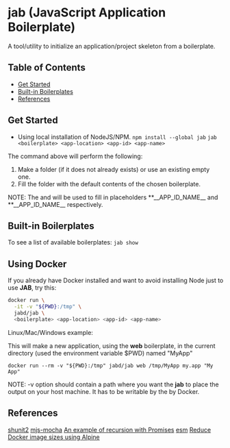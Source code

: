 # jab (JavaScript Application Boilerplate)

A tool/utility to initialize an application/project skeleton from a
boilerplate.

## Table of Contents

* [Get Started](#get-started)
* [Built-in Boilerplates](#built-in-boilerplates)
* [References](#references)

## Get Started

* Using local installation of NodeJS/NPM.
  `npm install --global jab`
  `jab <boilerplate> <app-location> <app-id> <app-name>`

The command above will perform the following:

1. Make a folder (if it does not already exists) or use an existing empty one.
2. Fill the folder with the default contents of the chosen boilerplate.

NOTE: The <app-name> and <app-id> will be used to fill in placeholders 
**\_\_APP_ID_NAME\_\_ and **\_\_APP_ID_NAME\_\_ respectively.

## Built-in Boilerplates

To see a list of available boilerplates: `jab show`

## Using Docker

If you already have Docker installed and want to avoid installing Node
just to use **JAB**, try this:

```bash
docker run \
  -it -v "${PWD}:/tmp" \
  jabd/jab \
  <boilerplate> <app-location> <app-id> <app-name>
```

Linux/Mac/Windows example:

This will make a new application, using the **web** boilerplate,
in the current directory (used the environment variable $PWD) named
"MyApp" 

`docker run --rm -v "${PWD}:/tmp" jabd/jab web /tmp/MyApp my.app "My App"`

NOTE: -v option should contain a path where you want the **jab** to
      place the output on your host machine. It has to be writable by
      the by Docker.

## References

[shunit2](https://github.com/kward/shunit2)
[mjs-mocha](https://github.com/vpotseluyko/mjs-mocha)
[An example of recursion with Promises](https://gist.github.com/magnetikonline/bfaf2ada33c4922b1a7b0dc876b9aef4)
[esm](http://2ality.com/2018/12/nodejs-esm-phases.html)
[Reduce Docker image sizes using Alpine](https://www.sandtable.com/reduce-docker-image-sizes-using-alpine/)

